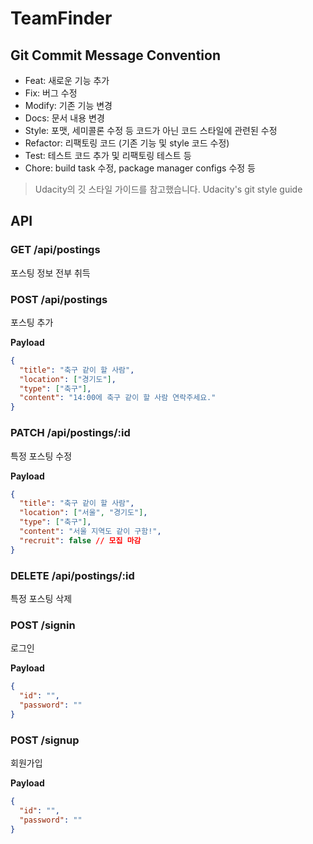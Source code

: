 # TeamFinder

## Git Commit Message Convention

- Feat: 새로운 기능 추가
- Fix: 버그 수정
- Modify: 기존 기능 변경
- Docs: 문서 내용 변경
- Style: 포맷, 세미콜론 수정 등 코드가 아닌 코드 스타일에 관련된 수정
- Refactor: 리팩토링 코드 (기존 기능 및 style 코드 수정)
- Test: 테스트 코드 추가 및 리팩토링 테스트 등
- Chore: build task 수정, package manager configs 수정 등

> Udacity의 깃 스타일 가이드를 참고했습니다. Udacity's git style guide

## API

### GET /api/postings

포스팅 정보 전부 취득

### POST /api/postings

포스팅 추가

**Payload**

```json
{
  "title": "축구 같이 할 사람",
  "location": ["경기도"],
  "type": ["축구"],
  "content": "14:00에 축구 같이 할 사람 연락주세요."
}
```

### PATCH /api/postings/:id

특정 포스팅 수정

**Payload**

```json
{
  "title": "축구 같이 할 사람",
  "location": ["서울", "경기도"],
  "type": ["축구"],
  "content": "서울 지역도 같이 구함!",
  "recruit": false // 모집 마감
}
```

### DELETE /api/postings/:id

특정 포스팅 삭제

### POST /signin

로그인

**Payload**

```json
{
  "id": "",
  "password": ""
}
```

### POST /signup

회원가입

**Payload**

```json
{
  "id": "",
  "password": ""
}
```
